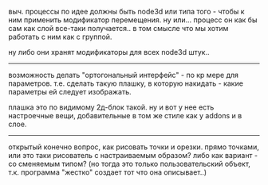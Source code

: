 выч. процессы по идее должны быть node3d или типа того - чтобы к ним применить модификатор перемещения.
ну или... процесс он как бы сам как слой все-таки получается.. в том смысле что мы хотим работать с ним как с группой.

ну либо они хранят модификаторы для всех node3d штук..

-----
возможность делать "ортогональный интерфейс" - по кр мере для параметров.
т.е. сделать такую плашку, в которую накидать - какие параметры ей следует изображать.

плашка это по видимому 2д-блок такой. ну и вот у нее есть настроечные вещи, добавительные
в том же стиле как у addons и в слое.

-----
открытый конечно вопрос, как рисовать точки и орезки.
прямо точками, или это таки рисователь с настраиваемым образом?
либо как вариант - со сменяемым типом? (но тогда это только пользовательский объект, т.к. программа "жестко" создает тот что она описывает..)

